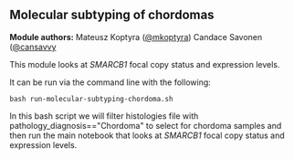 ## Molecular subtyping of chordomas

**Module authors:** Mateusz Koptyra ([@mkoptyra](https://github.com/mkoptyra))
                    Candace Savonen ([@cansavvy](https://github.com/cansavvy)

This module looks at _SMARCB1_ focal copy status and expression levels.

It can be run via the command line with the following:

```
bash run-molecular-subtyping-chordoma.sh
```
In this bash script we will filter histologies file with pathology_diagnosis=="Chordoma" to select for chordoma samples and then run the main notebook that looks at _SMARCB1_ focal copy status and expression levels.

